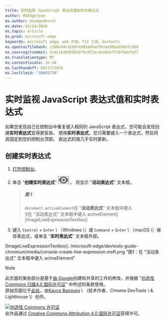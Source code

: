```yaml
---
title: 实时监视 JavaScript 表达式值和实时表达式
author: MSEdgeTeam
ms.author: msedgedevrel
ms.date: 03/24/2020
ms.topic: article
ms.prod: microsoft-edge
keywords: microsoft edge、web 开发、f12 工具、devtools
ms.openlocfilehash: c388e44ca5507dd88ad9ad7b7ee985e658dfc569
ms.sourcegitcommit: 5cdc1626d5581b79c0f2ac4ea62e7f1974ebfa57
ms.translationtype: MT
ms.contentlocale: zh-CN
ms.lasthandoff: 04/27/2020
ms.locfileid: "10601738"
---
```

<!-- Copyright Kayce Basques 

   Licensed under the Apache License, Version 2.0 (the "License");
   you may not use this file except in compliance with the License.
   You may obtain a copy of the License at

       https://www.apache.org/licenses/LICENSE-2.0

   Unless required by applicable law or agreed to in writing, software
   distributed under the License is distributed on an "AS IS" BASIS,
   WITHOUT WARRANTIES OR CONDITIONS OF ANY KIND, either express or implied.
   See the License for the specific language governing permissions and
   limitations under the License.  -->





# 实时监视 JavaScript 表达式值和实时表达式   

  

如果您发现自己在控制台中重复键入相同的 JavaScript 表达式，您可能会发现创建**实时表达式**变得更容易。  使用**实时表达式**，您只需要键入一个表达式，然后将其固定到您的控制台顶部。  表达式的值几乎实时更新。  

## 创建实时表达式   

1.  [打开控制台][DevToolsConsoleReferenceOpenConsole]。  
1.  单击 "**创建实时表达式**" ![ 创建实时表达式 ][ImageCreateLiveExpressionIcon] 。  将显示 "**活动表达式**" 文本框。  
    
    > ##### 图 1  
    > `document.activeElement`在 "**活动表达式**" 文本框中键入  
    > ![在 "活动表达式" 文本框中键入 activeElement][ImageLiveExpressionTextbox]  
    
1.  键入 `Control` + `Enter` \ （Windows \）或 `Command` + `Enter` \ （macOS \）保存表达式，或单击 "**实时表达式**" 文本框外部。  

<!--todo: add reference open console (open the console) section when available  -->  

 



<!-- image links -->  

[ImageCreateLiveExpressionIcon]: /microsoft-edge/devtools-guide-chromium/media/create-live-expression-icon.msft.png  

[ImageLiveExpressionTextbox]: /microsoft-edge/devtools-guide-chromium/media/console-create-live-expression.msft.png "图1：在 "活动表达式" 文本框中键入 activeElement"  

<!-- links -->  

[DevToolsConsoleReferenceOpenConsole]: /microsoft-edge/devtools-guide-chromium/console/reference#open-the-console "打开控制台参考"  

> [!NOTE]
> 此页面的某些部分是基于[由 Google][GoogleSitePolicies]创建和共享的工作的修改，并根据 "[创造性 Commons 归属4.0 国际许可证][CCA4IL]" 中所述的条款使用。  
> 原始页面位于[此处](https://developers.google.com/web/tools/chrome-devtools/console/live-expressions)，由[Kayce Basques][KayceBasques] \ （技术作者、Chrome DevTools \ & Lighthouse \）创作。  

[![创造性 Commons 许可证][CCby4Image]][CCA4IL]  
此作品通过 [Creative Commons Attribution 4.0 国际许可证][CCA4IL]获得许可。  

[CCA4IL]: https://creativecommons.org/licenses/by/4.0  
[CCby4Image]: https://i.creativecommons.org/l/by/4.0/88x31.png  
[GoogleSitePolicies]: https://developers.google.com/terms/site-policies  
[KayceBasques]: https://developers.google.com/web/resources/contributors/kaycebasques  
